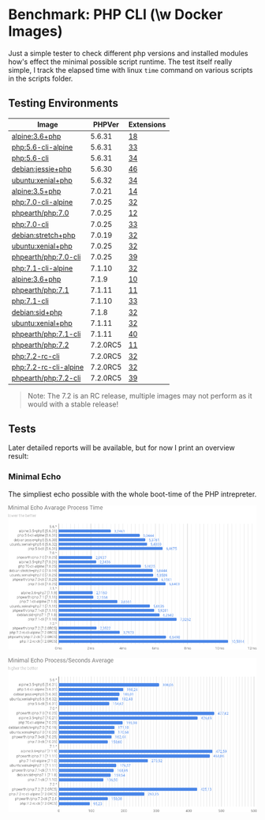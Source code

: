 # Benchmark: PHP CLI (\w Docker Images)
Just a simple tester to check different php versions and installed modules how's effect the minimal possible script runtime. The test itself really simple, I track the elapsed time with linux `time` command on various scripts in the scripts folder.

## Testing Environments

| Image                                                 | PHPVer   | Extensions                                       |
| ----------------------------------------------------- | -------- | ------------------------------------------------ |
| [alpine:3.6+php](Dockerfile-56-alpine-skratch)        | 5.6.31   | [18](output/php56-alpine-skratch-modules)        |
| [php:5.6-cli-alpine](Dockerfile-56-alpine)            | 5.6.31   | [33](output/php56-alpine-modules)                |
| [php:5.6-cli](Dockerfile-56-debian)                   | 5.6.31   | [34](output/php56-debian-modules)                |
| [debian:jessie+php](Dockerfile-56-debian-skratch)     | 5.6.30   | [46](output/php56-debian-skratch-modules)        |
| [ubuntu:xenial+php](Dockerfile-56-ubuntu)             | 5.6.32   | [34](output/php56-ubuntu-modules)                |
| [alpine:3.5+php](Dockerfile-70-alpine-skratch)        | 7.0.21   | [14](output/php70-alpine-skratch-modules)        |
| [php:7.0-cli-alpine](Dockerfile-70-alpine)            | 7.0.25   | [32](output/php70-alpine-modules)                |
| [phpearth/php:7.0](Dockerfile-70-min)                 | 7.0.25   | [12](output/php70-minimal-modules)               |
| [php:7.0-cli](Dockerfile-70-debian)                   | 7.0.25   | [33](output/php70-debian-modules)                |
| [debian:stretch+php](Dockerfile-70-debian-skratch)    | 7.0.19   | [32](output/php70-debian-skratch-modules)        |
| [ubuntu:xenial+php](Dockerfile-70-ubuntu)             | 7.0.25   | [32](output/php70-ubuntu-modules)                |
| [phpearth/php:7.0-cli](Dockerfile-70)                 | 7.0.25   | [39](output/php70-complete-modules)              |
| [php:7.1-cli-alpine](Dockerfile-71-alpine)            | 7.1.10   | [32](output/php71-alpine-modules)                |
| [alpine:3.6+php](Dockerfile-71-alpine-skratch)        | 7.1.9    | [10](output/php71-alpine-skratch-modules)        |
| [phpearth/php:7.1](Dockerfile-71-min)                 | 7.1.11   | [11](output/php71-minimal-modules)               |
| [php:7.1-cli](Dockerfile-71-debian)                   | 7.1.10   | [33](output/php71-debian-modules)                |
| [debian:sid+php](Dockerfile-71-debian-skratch)        | 7.1.8    | [32](output/php71-debian-skratch-modules)        |
| [ubuntu:xenial+php](Dockerfile-71-ubuntu)             | 7.1.11   | [32](output/php71-ubuntu-modules)                |
| [phpearth/php:7.1-cli](Dockerfile-71)                 | 7.1.11   | [40](output/php71-complete-modules)              |
| [phpearth/php:7.2](Dockerfile-72-min)                 | 7.2.0RC5 | [11](output/php72-minimal-modules)               |
| [php:7.2-rc-cli](Dockerfile-72-debian)                | 7.2.0RC5 | [32](output/php72-debian-modules)                |
| [php:7.2-rc-cli-alpine](Dockerfile-72-alpine)         | 7.2.0RC5 | [32](output/php72-alpine-modules)                |
| [phpearth/php:7.2-cli](Dockerfile-72)                 | 7.2.0RC5 | [39](output/php72-complete-modules)              |

> Note: The 7.2 is an RC release, multiple images may not perform as it would with a stable release!

## Tests
Later detailed reports will be available, but for now I print an overview result:

### Minimal Echo
The simpliest echo possible with the whole boot-time of the PHP intrepreter.

![Elapsed Time](https://github.com/adaliszk/benchmark-php-cli/blob/master/charts/et_minimal-echo.png?raw=true)  
  
![Process per Second](https://github.com/adaliszk/benchmark-php-cli/blob/master/charts/pps_minimal-echo.png?raw=true)  

